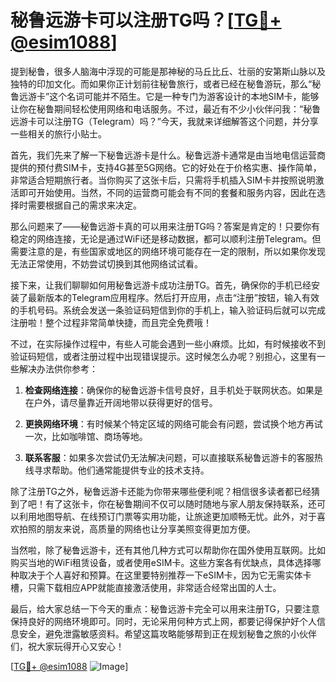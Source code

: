 # 秘鲁远游卡可以注册TG吗？[[TG💪+ @esim1088](https://t.me/s/esim1088)]

提到秘鲁，很多人脑海中浮现的可能是那神秘的马丘比丘、壮丽的安第斯山脉以及独特的印加文化。而如果你正计划前往秘鲁旅行，或者已经在秘鲁游玩，那么“秘鲁远游卡”这个名词可能并不陌生。它是一种专门为游客设计的本地SIM卡，能够让你在秘鲁期间轻松使用网络和电话服务。不过，最近有不少小伙伴问我：“秘鲁远游卡可以注册TG（Telegram）吗？”今天，我就来详细解答这个问题，并分享一些相关的旅行小贴士。

首先，我们先来了解一下秘鲁远游卡是什么。秘鲁远游卡通常是由当地电信运营商提供的预付费SIM卡，支持4G甚至5G网络。它的好处在于价格实惠、操作简单，非常适合短期旅行者。当你购买了这张卡后，只需将手机插入SIM卡并按照说明激活即可开始使用。当然，不同的运营商可能会有不同的套餐和服务内容，因此在选择时需要根据自己的需求来决定。

那么问题来了——秘鲁远游卡真的可以用来注册TG吗？答案是肯定的！只要你有稳定的网络连接，无论是通过WiFi还是移动数据，都可以顺利注册Telegram。但需要注意的是，有些国家或地区的网络环境可能存在一定的限制，所以如果你发现无法正常使用，不妨尝试切换到其他网络试试看。

接下来，让我们聊聊如何用秘鲁远游卡成功注册TG。首先，确保你的手机已经安装了最新版本的Telegram应用程序。然后打开应用，点击“注册”按钮，输入有效的手机号码。系统会发送一条验证码短信到你的手机上，输入验证码后就可以完成注册啦！整个过程非常简单快捷，而且完全免费哦！

不过，在实际操作过程中，有些人可能会遇到一些小麻烦。比如，有时候接收不到验证码短信，或者注册过程中出现错误提示。这时候怎么办呢？别担心，这里有一些解决办法供你参考：

1. **检查网络连接**：确保你的秘鲁远游卡信号良好，且手机处于联网状态。如果是在户外，请尽量靠近开阔地带以获得更好的信号。
   
2. **更换网络环境**：有时候某个特定区域的网络可能会有问题，尝试换个地方再试一次，比如咖啡馆、商场等地。
   
3. **联系客服**：如果多次尝试仍无法解决问题，可以直接联系秘鲁远游卡的客服热线寻求帮助。他们通常能提供专业的技术支持。

除了注册TG之外，秘鲁远游卡还能为你带来哪些便利呢？相信很多读者都已经猜到了吧！有了这张卡，你在秘鲁期间不仅可以随时随地与家人朋友保持联系，还可以利用地图导航、在线预订门票等实用功能，让旅途更加顺畅无忧。此外，对于喜欢拍照的朋友来说，高质量的网络也让分享美照变得更加方便。

当然啦，除了秘鲁远游卡，还有其他几种方式可以帮助你在国外使用互联网。比如购买当地的WiFi租赁设备，或者使用eSIM卡。这些方案各有优缺点，具体选择哪种取决于个人喜好和预算。在这里要特别推荐一下eSIM卡，因为它无需实体卡槽，只需下载相应APP就能直接激活使用，非常适合经常出国的人士。

最后，给大家总结一下今天的重点：秘鲁远游卡完全可以用来注册TG，只要注意保持良好的网络环境即可。同时，无论采用何种方式上网，都要记得保护好个人信息安全，避免泄露敏感资料。希望这篇攻略能够帮到正在规划秘鲁之旅的小伙伴们，祝大家玩得开心又安心！

[[TG💪+ @esim1088](https://t.me/s/esim1088) ![Image](https://i.postimg.cc/4NQfJmqS/Snipaste-2025-05-13-00-14-12.png)]